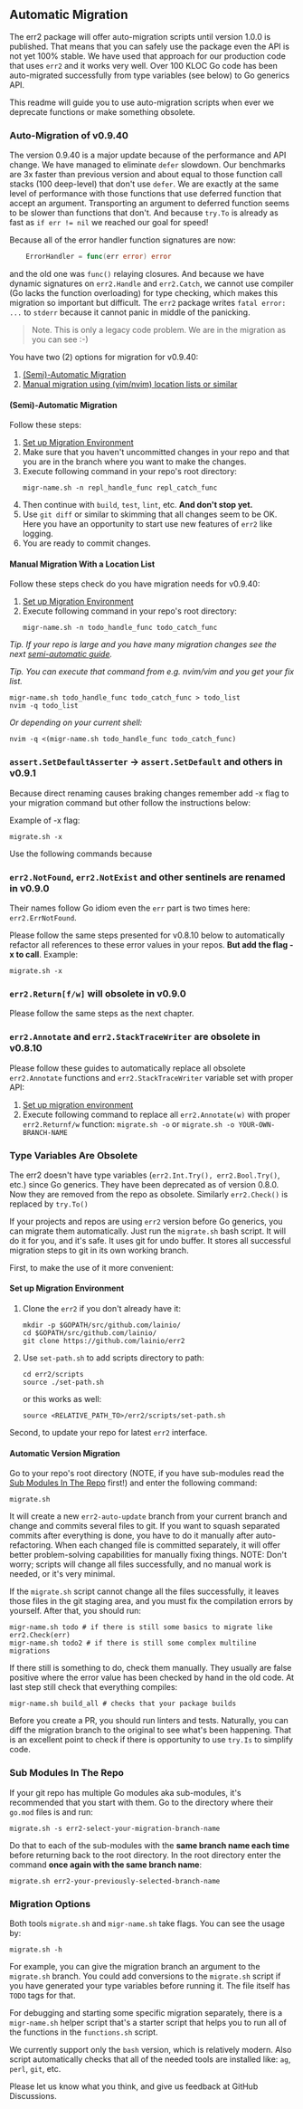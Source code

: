 ## Automatic Migration

The err2 package will offer auto-migration scripts until version 1.0.0 is
published. That means that you can safely use the package even the API is not
yet 100% stable. We have used that approach for our production code that uses
`err2` and it works very well. Over 100 KLOC Go code has been auto-migrated
successfully from type variables (see below) to Go generics API.

This readme will guide you to use auto-migration scripts when ever we deprecate
functions or make something obsolete.

### Auto-Migration of v0.9.40

The version 0.9.40 is a major update because of the performance and API change.
We have managed to eliminate `defer` slowdown. Our benchmarks are 3x faster than
previous version and about equal to those function call stacks (100 deep-level)
that don't use `defer`. We are exactly at the same level of performance with
those functions that use deferred function that accept an argument. Transporting
an argument to deferred function seems to be slower than functions that don't.
And because `try.To` is already as fast as `if err != nil` we reached our goal
for speed!

Because all of the error handler function signatures are now:
```go
	ErrorHandler = func(err error) error
```
and the old one was `func()` relaying closures. And because we have dynamic
signatures on `err2.Handle` and `err2.Catch`, we cannot use compiler (Go lacks
the function overloading) for type checking, which makes this migration so
important but difficult. The `err2` package writes `fatal error: ...` to
`stderr` because it cannot panic in middle of the panicking.

> Note. This is only a legacy code problem. We are in the migration as you can
> see :-)

You have two (2) options for migration for v0.9.40:
1. [(Semi)-Automatic Migration](#semi-automatic-migration)
1. [Manual migration using (vim/nvim) location lists or
   similar](#manual-migration-with-a-location-list)

#### (Semi)-Automatic Migration

Follow these steps:
1. [Set up Migration Environment](#set-up-migration-environment)
1. Make sure that you haven't uncommitted changes in your repo and that you are
   in the branch where you want to make the changes.
1. Execute following command in your repo's root directory:
   ```shell
   migr-name.sh -n repl_handle_func repl_catch_func
   ```
1. Then continue with `build`, `test`, `lint`, etc. **And don't stop yet.**
1. Use `git diff` or similar to skimming that all changes seem to be OK. Here
   you have an opportunity to start use new features of `err2` like logging.
1. You are ready to commit changes.

#### Manual Migration With a Location List

Follow these steps check do you have migration needs for v0.9.40:
1. [Set up Migration Environment](#set-up-migration-environment)
1. Execute following command in your repo's root directory:
   ```shell
   migr-name.sh -n todo_handle_func todo_catch_func
   ```

*Tip. If your repo is large and you have many migration changes see the next
[semi-automatic guide](#semi-automatic-migration).*

*Tip. You can execute that command from e.g. nvim/vim and you get your fix list.*
```shell
migr-name.sh todo_handle_func todo_catch_func > todo_list
nvim -q todo_list
```
*Or depending on your current shell:*
```shell
nvim -q <(migr-name.sh todo_handle_func todo_catch_func)
```

### `assert.SetDefaultAsserter` -> `assert.SetDefault` and others in v0.9.1

Because direct renaming causes braking changes remember add -x flag to your
migration command but other follow the instructions below:

Example of -x flag:
```shell
migrate.sh -x
```

Use the following commands because 
### `err2.NotFound`, `err2.NotExist` and other sentinels are renamed in v0.9.0

Their names follow Go idiom even the `err` part is two times here:
`err2.ErrNotFound`.

Please follow the same steps presented for v0.8.10 below to automatically
refactor all references to these error values in your repos. **But add the flag
-x to call**. Example:

```shell
migrate.sh -x
```

### `err2.Return[f/w]` will obsolete in v0.9.0

Please follow the same steps as the next chapter.

### `err2.Annotate` and `err2.StackTraceWriter` are obsolete in v0.8.10

Please follow these guides to automatically replace all obsolete `err2.Annotate`
functions and `err2.StackTraceWriter` variable set with proper API:

1. [Set up migration environment](#set-up-migration-environment)
2. Execute following command to replace all `err2.Annotate(w)` with proper
   `err2.Returnf/w` function:
   `migrate.sh -o` or `migrate.sh -o YOUR-OWN-BRANCH-NAME`

### Type Variables Are Obsolete

The err2 doesn't have type variables (`err2.Int.Try(), err2.Bool.Try()`, etc.)
since Go generics. They have been deprecated as of version 0.8.0. Now they are
removed from the repo as obsolete. Similarly `err2.Check()` is replaced by
`try.To()`

If your projects and repos are using `err2` version before Go generics, you can
migrate them automatically. Just run the `migrate.sh` bash script. It will do it
for you, and it's safe. It uses git for undo buffer. It stores all successful
migration steps to git in its own working branch.

First, to make the use of it more convenient:

#### Set up Migration Environment

1. Clone the `err2` if you don't already have it:
   ```console
   mkdir -p $GOPATH/src/github.com/lainio/
   cd $GOPATH/src/github.com/lainio/
   git clone https://github.com/lainio/err2
   ```

2. Use `set-path.sh` to add scripts directory to path:
   ```console
   cd err2/scripts
   source ./set-path.sh
   ```
   or this works as well:
   ```console
   source <RELATIVE_PATH_TO>/err2/scripts/set-path.sh
   ```

Second, to update your repo for latest `err2` interface.

#### Automatic Version Migration

Go to your repo's root directory (NOTE, if you have sub-modules read the
[Sub Modules In The Repo](#sub-modules-in-the-repo) first!) and enter the
following command:

```console
migrate.sh
```

It will create a new `err2-auto-update` branch from your current branch and
change and commits several files to git. If you want to squash separated commits
after everything is done, you have to do it manually after auto-refactoring.
When each changed file is committed separately, it will offer better
problem-solving capabilities for manually fixing things. NOTE: Don't worry;
scripts will change all files successfully, and no manual work is needed, or
it's very minimal.

If the `migrate.sh` script cannot change all the files successfully, it leaves
those files in the git staging area, and you must fix the compilation errors by
yourself. After that, you should run:

```console
migr-name.sh todo # if there is still some basics to migrate like err2.Check(err)
migr-name.sh todo2 # if there is still some complex multiline migrations
```

If there still is something to do, check them manually. They usually are false
positive where the error value has been checked by hand in the old code. At last
step still check that everything compiles:

```console
migr-name.sh build_all # checks that your package builds
```

Before you create a PR, you should run linters and tests. Naturally, you can
diff the migration branch to the original to see what's been happening. That is
an excellent point to check if there is opportunity to use `try.Is` to
simplify code.

### Sub Modules In The Repo

If your git repo has multiple Go modules aka sub-modules, it's recommended that
you start with them. Go to the directory where their `go.mod` files is and run:

```console
migrate.sh -s err2-select-your-migration-branch-name
```

Do that to each of the sub-modules with the **same branch name each time**
before returning back to the root directory. In the root directory enter the
command **once again with the same branch name**:

```console
migrate.sh err2-your-previously-selected-branch-name
```

### Migration Options

Both tools `migrate.sh` and `migr-name.sh` take flags. You can see the usage by:

```console
migrate.sh -h
```

For example, you can give the migration branch an argument to the `migrate.sh`
branch. You could add conversions to the `migrate.sh` script if you have
generated your type variables before running it. The file itself has `TODO` tags
for that.

For debugging and starting some specific migration separately, there is a
`migr-name.sh` helper script that's a starter script that helps you to run all
of the functions in the `functions.sh` script.

We currently support only the `bash` version, which is relatively modern. Also
script automatically checks that all of the needed tools are installed like:
`ag`, `perl`, `git`, etc.

Please let us know what you think, and give us feedback at GitHub Discussions.
